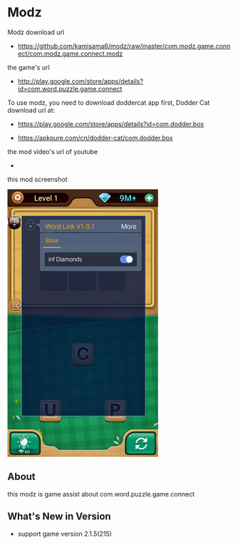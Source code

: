 # Modz

Modz download url

* https://github.com/kamisama6/modz/raw/master/com.modz.game.connect/com.modz.game.connect.modz

the game's url

* http://play.google.com/store/apps/details?id=com.word.puzzle.game.connect

To use modz, you need to download doddercat app first, Dodder Cat download url at:

* https://play.google.com/store/apps/details?id=com.dodder.box

* https://apkpure.com/cn/dodder-cat/com.dodder.box
                      
the mod video's url of youtube

* 

this mod screenshot

![](https://github.com/kamisama6/modz/blob/master/com.modz.game.connect/screenshot/modz.jpg)


## About

this modz is game assist about com.word.puzzle.game.connect

## What's New in Version

* support game version 2.1.5(215) 
